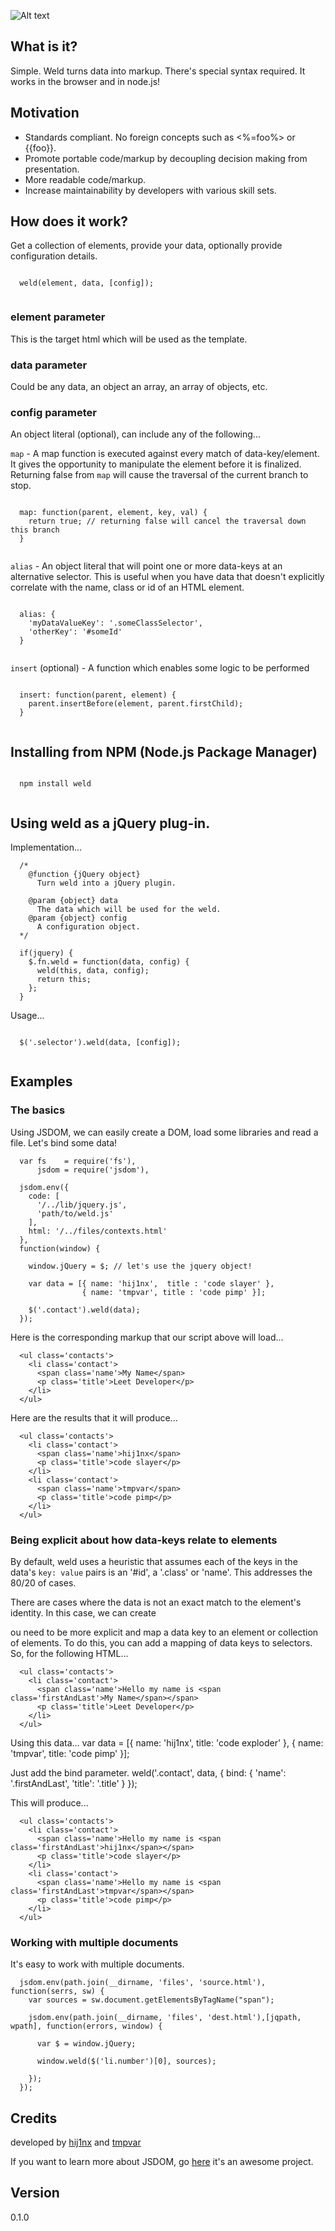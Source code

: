 

![Alt text](https://github.com/hij1nx/Weld/raw/master/demo/public/img/weld.png)<br/>

## What is it?

Simple. Weld turns data into markup. There's special syntax required. It works in the browser and in node.js!

## Motivation

- Standards compliant. No foreign concepts such as <%=foo%> or {{foo}}.
- Promote portable code/markup by decoupling decision making from presentation.
- More readable code/markup.
- Increase maintainability by developers with various skill sets.

## How does it work?

Get a collection of elements, provide your data, optionally provide configuration details.
<pre><code>
  weld(element, data, [config]);
      
</code></pre>

### element parameter
This is the target html which will be used as the template.

### data parameter
Could be any data, an object an array, an array of objects, etc.

### config parameter
An object literal (optional), can include any of the following...

`map` - A map function is executed against every match of data-key/element. It gives the opportunity to manipulate the element before it is finalized. Returning false from `map` will cause the traversal of the current branch to stop.
<pre><code>
  map: function(parent, element, key, val) { 
    return true; // returning false will cancel the traversal down this branch
  }
      
</code></pre>
`alias` - An object literal that will point one or more data-keys at an alternative selector. This is useful when you have data that doesn't explicitly correlate with the name, class or id of an HTML element.
<pre><code>
  alias: { 
    'myDataValueKey': '.someClassSelector',
    'otherKey': '#someId'
  }
      
</code></pre>
`insert` (optional) - A function which enables some logic to be performed   
<pre><code>
  insert: function(parent, element) {
    parent.insertBefore(element, parent.firstChild);
  }
       
</code></pre>
## Installing from NPM (Node.js Package Manager)
<pre><code>
  npm install weld

</code></pre>
## Using weld as a jQuery plug-in.
Implementation...

      /*
        @function {jQuery object}
          Turn weld into a jQuery plugin.

        @param {object} data
          The data which will be used for the weld.
        @param {object} config
          A configuration object.
      */

      if(jquery) {  
        $.fn.weld = function(data, config) {
          weld(this, data, config);
          return this;
        };
      }  

Usage...
<pre><code>
  $('.selector').weld(data, [config]);

</code></pre>

## Examples

### The basics
Using JSDOM, we can easily create a DOM, load some libraries and read a file. Let's bind some data!

      var fs    = require('fs'),
          jsdom = require('jsdom'),

      jsdom.env({
        code: [
          '/../lib/jquery.js',
          'path/to/weld.js'
        ],
        html: '/../files/contexts.html'
      },
      function(window) {

        window.jQuery = $; // let's use the jquery object!

        var data = [{ name: 'hij1nx',  title : 'code slayer' },
                    { name: 'tmpvar', title : 'code pimp' }];

        $('.contact').weld(data);
      });

Here is the corresponding markup that our script above will load...

      <ul class='contacts'>
        <li class='contact'>
          <span class='name'>My Name</span>
          <p class='title'>Leet Developer</p>
        </li>
      </ul>

Here are the results that it will produce...

      <ul class='contacts'>
        <li class='contact'>
          <span class='name'>hij1nx</span>
          <p class='title'>code slayer</p>
        </li>
        <li class='contact'>
          <span class='name'>tmpvar</span>
          <p class='title'>code pimp</p>
        </li>  
      </ul>

### Being explicit about how data-keys relate to elements

By default, weld uses a heuristic that assumes each of the keys in the data's `key: value` pairs is an '#id', a '.class' or 'name'. This addresses the 80/20 of cases. 

There are cases where the data is not an exact match to the element's identity. In this case, we can create 


ou need to be more explicit and map a data key to an element or collection of elements. To do this, you can add a mapping of data keys to selectors. So, for the following HTML...

      <ul class='contacts'>
        <li class='contact'>
          <span class='name'>Hello my name is <span class='firstAndLast'>My Name</span></span>
          <p class='title'>Leet Developer</p>
        </li>
      </ul>

Using this data...
      var data = [{ name: 'hij1nx',  title: 'code exploder' },
                  { name: 'tmpvar', title: 'code pimp' }];  

Just add the bind parameter.
      weld('.contact', data, { bind: { 'name': '.firstAndLast', 'title': '.title' } });

This will produce...

      <ul class='contacts'>
        <li class='contact'>
          <span class='name'>Hello my name is <span class='firstAndLast'>hij1nx</span></span>  
          <p class='title'>code slayer</p>
        </li>
        <li class='contact'>
          <span class='name'>Hello my name is <span class='firstAndLast'>tmpvar</span></span>  
          <p class='title'>code pimp</p>
        </li>  
      </ul>

### Working with multiple documents
It's easy to work with multiple documents.

      jsdom.env(path.join(__dirname, 'files', 'source.html'), function(serrs, sw) {
        var sources = sw.document.getElementsByTagName("span");

        jsdom.env(path.join(__dirname, 'files', 'dest.html'),[jqpath, wpath], function(errors, window) {

          var $ = window.jQuery;

          window.weld($('li.number')[0], sources);

        });
      });

## Credits
developed by [hij1nx][2] and [tmpvar][3]

If you want to learn more about JSDOM, go [here][1] it's an awesome project.

## Version
0.1.0

[1]: https://github.com/tmpvar/jsdom
[2]: http://twitter.com/hij1nx
[3]: http://twitter.com/tmpvar
